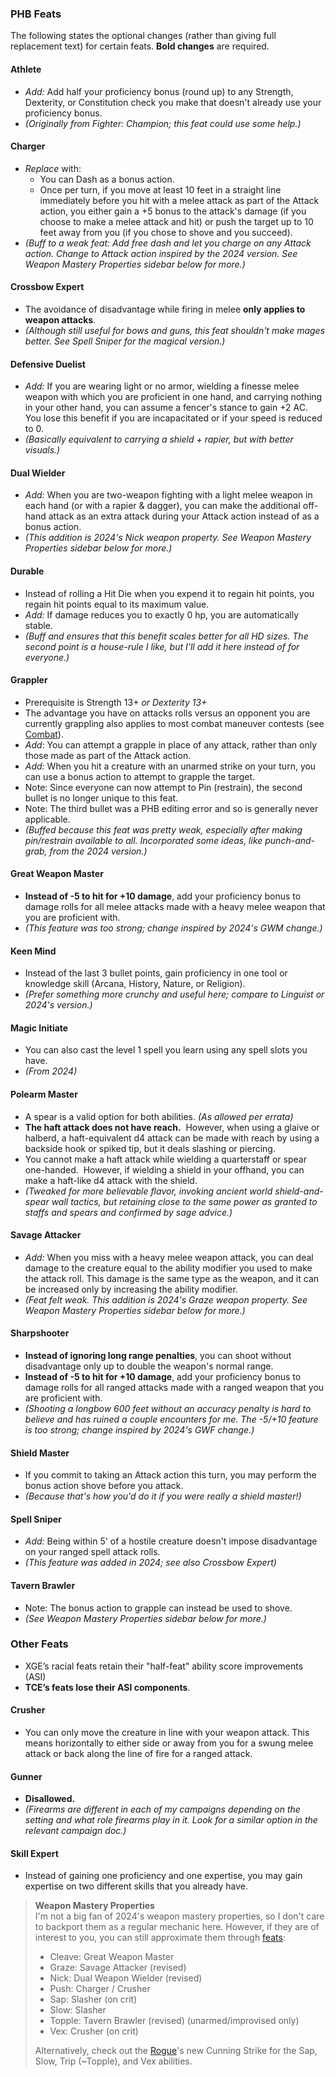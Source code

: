 
### PHB Feats

The following states the optional changes (rather than giving full replacement text) for certain feats.  **Bold changes** are required.

#### Athlete

* *Add:* Add half your proficiency bonus (round up) to any Strength, Dexterity, or Constitution check you make that doesn't already use your proficiency bonus.
* *(Originally from Fighter: Champion; this feat could use some help.)*

#### Charger

+ *Replace* with: 
	+ You can Dash as a bonus action.
	+ Once per turn, if you move at least 10 feet in a straight line immediately before you hit with a melee attack as part of the Attack action, you either gain a +5 bonus to the attack's damage (if you choose to make a melee attack and hit) or push the target up to 10 feet away from you (if you chose to shove and you succeed).
+ *(Buff to a weak feat: Add free dash and let you charge on any Attack action.  Change to Attack action inspired by the 2024 version. See Weapon Mastery Properties sidebar below for more.)* 

#### Crossbow Expert

* The avoidance of disadvantage while firing in melee **only applies to weapon attacks**.
* *(Although still useful for bows and guns, this feat shouldn't make mages better. See Spell Sniper for the magical version.)*

#### Defensive Duelist

* *Add:* If you are wearing light or no armor, wielding a finesse melee weapon with which you are proficient in one hand, and carrying nothing in your other hand, you can assume a fencer's stance to gain +2 AC. You lose this benefit if you are incapacitated or if your speed is reduced to 0.
* *(Basically equivalent to carrying a shield + rapier, but with better visuals.)*

#### Dual Wielder

* *Add:* When you are two-weapon fighting with a light melee weapon in each hand (or with a rapier & dagger), you can make the additional off-hand attack as an extra attack during your Attack action instead of as a bonus action.
* *(This addition is 2024's Nick weapon property. See Weapon Mastery Properties sidebar below for more.)*

#### Durable

* Instead of rolling a Hit Die when you expend it to regain hit points, you regain hit points equal to its maximum value. 
* *Add:* If damage reduces you to exactly 0 hp, you are automatically stable.
* *(Buff and ensures that this benefit scales better for all HD sizes. The second point is a house-rule I like, but I'll add it here instead of for everyone.)*

#### Grappler

* Prerequisite is Strength 13+ *or Dexterity 13+*
* The advantage you have on attacks rolls versus an opponent you are currently grappling also applies to most combat maneuver contests (see [Combat](Combat.md)).
* *Add*: You can attempt a grapple in place of any attack, rather than only those made as part of the Attack action.
* *Add:* When you hit a creature with an unarmed strike on your turn, you can use a bonus action to attempt to grapple the target.
* Note: Since everyone can now attempt to Pin (restrain), the second bullet is no longer unique to this feat.
* Note: The third bullet was a PHB editing error and so is generally never applicable.
* *(Buffed because this feat was pretty weak, especially after making pin/restrain available to all. Incorporated some ideas, like punch-and-grab, from the 2024 version.)*

#### Great Weapon Master

* **Instead of -5 to hit for +10 damage**, add your proficiency bonus to damage rolls for all melee attacks made with a heavy melee weapon that you are proficient with. 
* *(This feature was too strong; change inspired by 2024's GWM change.)*

#### Keen Mind

* Instead of the last 3 bullet points, gain proficiency in one tool or knowledge skill (Arcana, History, Nature, or Religion). 
* *(Prefer something more crunchy and useful here; compare to Linguist or 2024's version.)*

#### Magic Initiate

+ You can also cast the level 1 spell you learn using any spell slots you have.
+ *(From 2024)*

#### Polearm Master

- A spear is a valid option for both abilities. *(As allowed per errata)* 
- **The haft attack does not have reach.**  However, when using a glaive or halberd, a haft-equivalent d4 attack can be made with reach by using a backside hook or spiked tip, but it deals slashing or piercing.
- You cannot make a haft attack while wielding a quarterstaff or spear one-handed.  However, if wielding a shield in your offhand, you can make a haft-like d4 attack with the shield. 
- *(Tweaked for more believable flavor, invoking ancient world shield-and-spear wall tactics, but retaining close to the same power as granted to staffs and spears and confirmed by sage advice.)*

#### Savage Attacker

* *Add:* When you miss with a heavy melee weapon attack, you can deal damage to the creature equal to the ability modifier you used to make the attack roll. This damage is the same type as the weapon, and it can be increased only by increasing the ability modifier.
* *(Feat felt weak. This addition is 2024's Graze weapon property. See Weapon Mastery Properties sidebar below for more.)*

#### Sharpshooter

* **Instead of ignoring long range penalties**, you can shoot without disadvantage only up to double the weapon's normal range.
* **Instead of -5 to hit for +10 damage**, add your proficiency bonus to damage rolls for all ranged attacks made with a ranged weapon that you are proficient with. 
* *(Shooting a longbow 600 feet without an accuracy penalty is hard to believe and has ruined a couple encounters for me. The -5/+10 feature is too strong; change inspired by 2024's GWF change.)*

#### Shield Master

* If you commit to taking an Attack action this turn, you may perform the bonus action shove before you attack.
* *(Because that's how you'd do it if you were really a shield master!)*

#### Spell Sniper

* *Add:* Being within 5' of a hostile creature doesn't impose disadvantage on your ranged spell attack rolls.  
* *(This feature was added in 2024; see also Crossbow Expert)*

#### Tavern Brawler

* Note: The bonus action to grapple can instead be used to shove.
* *(See Weapon Mastery Properties sidebar below for more.)*


### Other Feats

* XGE’s racial feats retain their "half-feat" ability score improvements (ASI)
* **TCE’s feats lose their ASI components**.

#### Crusher

* You can only move the creature in line with your weapon attack. This means horizontally to either side or away from you for a swung melee attack or back along the line of fire for a ranged attack.

#### Gunner

* **Disallowed.**
* *(Firearms are different in each of my campaigns depending on the setting and what role firearms play in it. Look for a similar option in the relevant campaign doc.)*

#### Skill Expert

* Instead of gaining one proficiency and one expertise, you may gain expertise on two different skills that you already have.


> **Weapon Mastery Properties**  
> I'm not a big fan of 2024's weapon mastery properties, so I don't care to backport them as a regular mechanic here. However, if they are of interest to you, you can still approximate them through [feats](Feats):
> 
> * Cleave: Great Weapon Master
> * Graze: Savage Attacker (revised)
> * Nick: Dual Weapon Wielder (revised)
> * Push: Charger / Crusher
> * Sap: Slasher (on crit)
> * Slow: Slasher
> * Topple: Tavern Brawler (revised) (unarmed/improvised only)
> * Vex: Crusher (on crit)
>   
> Alternatively, check out the [Rogue](Classes.md)'s new Cunning Strike for the Sap, Slow, Trip (~Topple), and Vex abilities.

